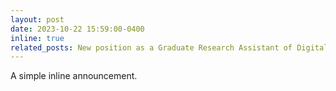 ```yaml
---
layout: post
date: 2023-10-22 15:59:00-0400
inline: true
related_posts: New position as a Graduate Research Assistant of Digital Liberal Arts at the Digital Pedagogies and Initiatives Office
---
```


A simple inline announcement.
